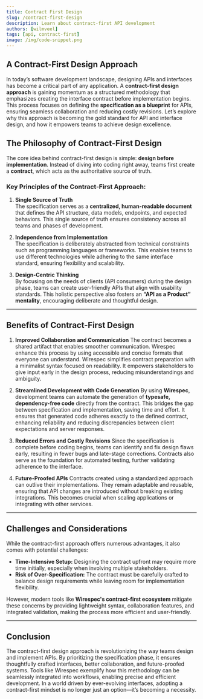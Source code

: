 ```yaml
---
title: Contract First Design
slug: /contract-first-design
description: Learn about contract-first API development
authors: [wilmveel]
tags: [api, contract-first]
image: /img/code-snippet.png
---
```



## A Contract-First Design Approach

In today’s software development landscape, designing APIs and interfaces has become a critical part of any application. A **contract-first design approach** is gaining momentum as a structured methodology that emphasizes creating the interface contract before implementation begins. This process focuses on defining the **specification as a blueprint** for APIs, ensuring seamless collaboration and reducing costly revisions. Let’s explore why this approach is becoming the gold standard for API and interface design, and how it empowers teams to achieve design excellence.

## The Philosophy of Contract-First Design

The core idea behind contract-first design is simple: **design before implementation**. Instead of diving into coding right away, teams first create a **contract**, which acts as the authoritative source of truth.

### Key Principles of the Contract-First Approach:

1. **Single Source of Truth**  
   The specification serves as a **centralized, human-readable document** that defines the API structure, data models, endpoints, and expected behaviors. This single source of truth ensures consistency across all teams and phases of development.

2. **Independence from Implementation**  
   The specification is deliberately abstracted from technical constraints such as programming languages or frameworks. This enables teams to use different technologies while adhering to the same interface standard, ensuring flexibility and scalability.

3. **Design-Centric Thinking**  
   By focusing on the needs of clients (API consumers) during the design phase, teams can create user-friendly APIs that align with usability standards. This holistic perspective also fosters an **“API as a Product” mentality**, encouraging deliberate and thoughtful design.

---

## Benefits of Contract-First Design

1. **Improved Collaboration and Communication**
The contract becomes a shared artifact that enables smoother communication. Wirespec enhance this process by using accessible and concise formats that everyone can understand. Wirespec simplifies contract preparation with a minimalist syntax focused on readability. It empowers stakeholders to give input early in the design process, reducing misunderstandings and ambiguity.

2. **Streamlined Development with Code Generation**
By using **Wirespec**, development teams can automate the generation of **typesafe, dependency-free code** directly from the contract. This bridges the gap between specification and implementation, saving time and effort. It ensures that generated code adheres exactly to the defined contract, enhancing reliability and reducing discrepancies between client expectations and server responses.

3. **Reduced Errors and Costly Revisions**
Since the specification is complete before coding begins, teams can identify and fix design flaws early, resulting in fewer bugs and late-stage corrections. Contracts also serve as the foundation for automated testing, further validating adherence to the interface.

4. **Future-Proofed APIs**
Contracts created using a standardized approach can outlive their implementations. They remain adaptable and reusable, ensuring that API changes are introduced without breaking existing integrations. This becomes crucial when scaling applications or integrating with other services.

---

## Challenges and Considerations

While the contract-first approach offers numerous advantages, it also comes with potential challenges:

- **Time-Intensive Setup:** Designing the contract upfront may require more time initially, especially when involving multiple stakeholders.
- **Risk of Over-Specification:** The contract must be carefully crafted to balance design requirements while leaving room for implementation flexibility.

However, modern tools like **Wirespec's contract-first ecosystem** mitigate these concerns by providing lightweight syntax, collaboration features, and integrated validation, making the process more efficient and user-friendly.

---

## Conclusion

The contract-first design approach is revolutionizing the way teams design and implement APIs. By prioritizing the specification phase, it ensures thoughtfully crafted interfaces, better collaboration, and future-proofed systems. Tools like Wirespec exemplify how this methodology can be seamlessly integrated into workflows, enabling precise and efficient development. In a world driven by ever-evolving interfaces, adopting a contract-first mindset is no longer just an option—it’s becoming a necessity.
